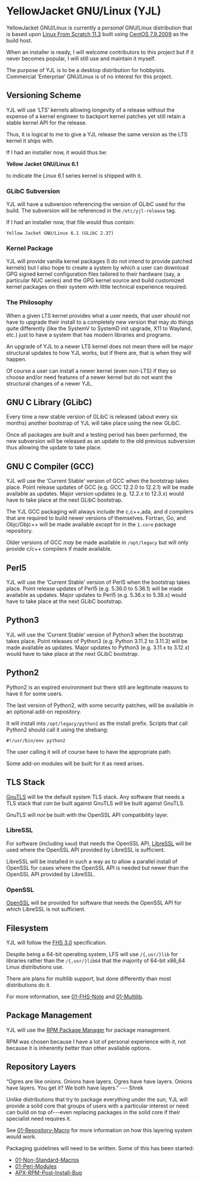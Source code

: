YellowJacket GNU/Linux (YJL)
============================

YellowJacket GNU/Linux is currently a *personal* GNU/Linux distribution
that is based upon [Linux From Scratch 11.3](https://www.linuxfromscratch.org/)
built using [CentOS 7.9.2009](https://www.centos.org/) as the build
host.

When an installer is ready, I will welcome contributors to this project
but if it never becomes popular, I will still use and maintain it myself.

The purpose of YJL is to be a desktop distribution for hobbyists.
Commercial ‘Enterprise’ GNU/Linux is of no interest for this project.


Versioning Scheme
-----------------

YJL will use ‘LTS’ kernels allowing longevity of a release without the
expense of a kernel engineer to backport kernel patches yet still retain
a stable kernel API for the release.

Thus, it is logical to me to give a YJL release the same version as the
LTS kernel it ships with.

If I had an installer now, it would thus be:

__Yellow Jacket GNU/Linux 6.1__

to indicate the Linux 6.1 series kernel is shipped with it.

### GLibC Subversion

YJL will have a subversion referencing the version of GLibC used for
the build. The subversion will be referenced in the `/etc/yjl-release`
tag.

If I had an installer now, that file would thus contain:

    Yellow Jacket GNU/Linux 6.1 (GLibC 2.37)

### Kernel Package

YJL will provide vanilla kernel packages (I do not intend to provide
patched kernels) but I also hope to create a system by which a user
can download GPG signed kernel configuration files tailored to their
hardware (say, a particular NUC series) and the GPG kernel source and
build customized kernel packages on their system with little technical
experience required.

### The Philosophy

When a given LTS kernel provides what a user needs, that user should
not have to upgrade their install to a completely new version that may
do things quite differently (like the SystemV to SystemD init upgrade,
X11 to Wayland, etc.) just to have a system that has modern libraries
and programs.

An upgrade of YJL to a newer LTS kernel does not mean there will be
major structural updates to how YJL works, but if there are, that is
when they will happen.

Of course a user can install a newer kernel (even non-LTS) if they so
choose and/or need features of a newer kernel but do not want the
structural changes of a newer YJL.


GNU C Library (GLibC)
---------------------

Every time a new stable version of GLibC is released (about every six
months) another bootstrap of YJL will take place using the new GLibC.

Once all packages are built and a testing period has been performed,
the new subversion will be released as an update to the old previous
subversion thus allowing the update to take place.


GNU C Compiler (GCC)
--------------------

YJL will use the ‘Current Stable’ version of GCC when the bootstrap
takes place. Point release updates of GCC (e.g. GCC 12.2.0 to 12.2.1)
will be made available as updates. Major version updates (e.g. 12.2.x
to 12.3.x) would have to take place at the next GLibC bootstrap.

The YJL GCC packaging will always include the c,c++,ada, and d compilers
that are required to build newer versions of themselves. Fortran, Go,
and Objc/Objc++ will be made available *except* for in the `1.core`
package repository.

Older versions of GCC *may* be made available in `/opt/legacy` but will
only provide c/c++ compilers if made available.


Perl5
-----

YJL will use the ‘Current Stable’ version of Perl5 when the bootstrap
takes place. Point release updates of Perl5 (e.g. 5.36.0 to 5.36.1)
will be made available as updates. Major updates to Perl5 (e.g. 5.36.x
to 5.38.x) would have to take place at the next GLibC bootstrap.


Python3
-------

YJL will use the ‘Current Stable’ version of Python3 when the bootstrap
takes place. Point releases of Python3 (e.g. Python 3.11.2 to 3.11.3)
will be made available as updates. Major updates to Python3 (e.g. 3.11.x
to 3.12.x) would have to take place at the next GLibC bootstrap.


Python2
-------

Python2 is an expired environment but there still are legitimate reasons
to have it for some users.

The last version of Python2, with some security patches, will be available
in an optional add-on repository.

It will install into `/opt/legacy/python2` as the install prefix. Scripts
that call Python2 should call it using the shebang:

    #!/usr/bin/env python2

The user calling it will of course have to have the appropriate path.

Some add-on modules will be built for it as need arises.


TLS Stack
---------

[GnuTLS](https://www.gnutls.org/) will be the default system TLS stack.
Any software that needs a TLS stack that *can* be built against GnuTLS
*will* be built against GnuTLS.

GnuTLS will *not* be built with the OpenSSL API compatibility layer.

### LibreSSL

For software (including `kmod`) that needs the OpenSSL API,
[LibreSSL](https://www.libressl.org/) will be used where the OpenSSL
API provided by LibreSSL is sufficient.

LibreSSL will be installed in such a way as to allow a parallel install
of OpenSSL for cases where the OpenSSL API is needed but newer than
the OpenSSL API provided by LibreSSL.

### OpenSSL

[OpenSSL](https://www.openssl.org/) will be provided for software that
needs the OpenSSL API for which LibreSSL is not sufficient.


Filesystem
----------

YJL will follow the
[FHS 3.0](https://refspecs.linuxfoundation.org/FHS_3.0/index.html)
specification.

Despite being a 64-bit operating system, LFS will use `/{,usr/}lib`
for libraries rather than the `/{,usr/}lib64` that the majority of
64-bit x86\_64 Linux distributions use.

There are plans for multilib support, but done differently than most
distributions do it.

For more information, see [01-FHS-Note](01-FHS-Note.md) and
[01-Multilib](01-Multilib.md).


Package Management
------------------

YJL will use the [RPM Package Manager](http://rpm.org/) for package
management.

RPM was chosen because I have a lot of personal experience with it,
not because it is inherently better than other available options.


Repository Layers
-----------------

“Ogres are like onions. Onions have layers. Ogres have have layers.
Onions have layers. You get it? We both have layers.” --- Shrek

Unlike distributions that try to package everything under the sun,
YJL will provide a solid core that groups of users with a particular
interest or need can build on top of---even replacing packages in
the solid core if their specialist need requires it.

See [01-Repository-Macro](01-Repository-Macro.md) for more information
on how this layering system would work.

Packaging guidelines will need to be written. Some of this has been
started:

* [01-Non-Standard-Macros](01-Non-Standard-Macros.md)
* [01-Perl-Modules](01-Perl-Modules.ms)
* [APX-RPM-Post-Install-Bug](APX-RPM-Post-Install-Bug.md)
